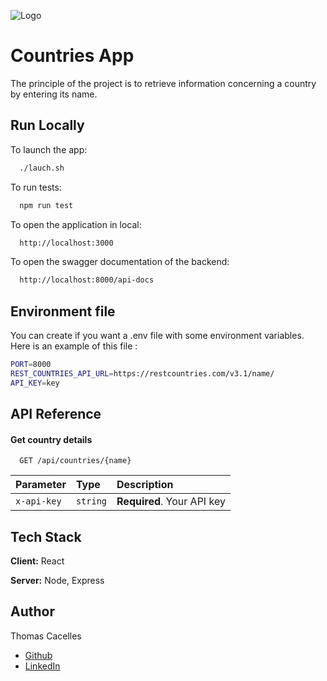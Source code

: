 ![Logo](https://bounceinsights.com/wp-content/uploads/2020/06/method-draw-image-1.svg)


# Countries App

The principle of the project is to retrieve information concerning a country by entering its name.


## Run Locally

To launch the app:

```bash
  ./lauch.sh
```

To run tests:

```bash
  npm run test
```

To open the application in local:

```bash
  http://localhost:3000
```

To open the swagger documentation of the backend:

```bash
  http://localhost:8000/api-docs
```


## Environment file
You can create if you want a .env file with some environment variables. Here is an example of this file :

```bash
PORT=8000
REST_COUNTRIES_API_URL=https://restcountries.com/v3.1/name/
API_KEY=key
```
## API Reference

#### Get country details

```http
  GET /api/countries/{name}
```

| Parameter   | Type     | Description                |
|:------------| :------- | :------------------------- |
| `x-api-key` | `string` | **Required**. Your API key |



## Tech Stack

**Client:** React

**Server:** Node, Express


## Author
Thomas Cacelles
- [Github](https://www.github.com/Thomas170)
- [LinkedIn](https://linkedin.com/in/thomas-cacelles-841822231)

